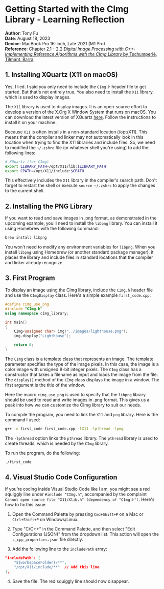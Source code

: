 # Getting Started with the CImg Library - Learning Reflection

**Author**: Tony Fu  
**Date**: August 18, 2023  
**Device**: MacBook Pro 16-inch, Late 2021 (M1 Pro)  
**Reference**: Chapter 2.1 - 2.2 [*Digital Image Processing with C++: Implementing Reference Algorithms with the CImg Library* by Tschumperlé, Tilmant, Barra](https://www.amazon.com/Digital-Image-Processing-Implementing-Algorithms/dp/1032347538)

## 1. Installing XQuartz (X11 on macOS)

Yes, I lied. I said you only need to include the `CImg.h` header file to get started. But that's not entirely true. You also need to install the `X11` library, which is used to display images.

The `X11` library is used to display images. It is an open-source effort to develop a version of the X.Org X Window System that runs on macOS. You can download the latest version of XQuartz [here](https://www.xquartz.org). Follow the instructions to install it on your machine.

Because `X11` is often installs in a non-standard location (/opt/X11). This means that the compiler and linker may not automatically look in this location when trying to find the X11 libraries and include files. So, we need to modified the `~/.zshrc` file (or whatever shell you're using) to add the following lines:

```bash
# XQuartz (for CImg)
export LIBRARY_PATH=/opt/X11/lib:$LIBRARY_PATH
export CPATH=/opt/X11/include:$CPATH
```
This effectively includes the `X11` library in the compiler's search path. Don't forget to restart the shell or execute `source ~/.zshrc` to apply the changes to the current shell.

## 2. Installing the PNG Library

If you want to read and save images in .png format, as demonstrated in the upcoming example, you'll need to install the `libpng` library. You can install it using Homebrew with the following command:

```bash
brew install libpng
```

You won't need to modify any environment variables for `libpng`. When you install `libpng` using Homebrew (or another standard package manager), it places the library and include files in standard locations that the compiler and linker already recognize.

## 3. First Program

To display an image using the CImg library, include the `CImg.h` header file and use the `CImgDisplay` class. Here's a simple example `first_code.cpp`:

```cpp
#define cimg_use_png
#include "CImg.h"
using namespace cimg_library;

int main()
{
    CImg<unsigned char> img("../images/lighthouse.png");
    img.display("Lighthouse");

    return 0;
}
```

The `CImg` class is a template class that represents an image. The template parameter specifies the type of the image pixels. In this case, the image is a color image with unsigned 8-bit integer pixels. The `CImg` class has a constructor that takes a filename as input and loads the image from the file. The `display()` method of the `CImg` class displays the image in a window. The first argument is the title of the window.

Here the macro `cimg_use_png` is used to specify that the `libpng` library should be used to read and write images in .png format. This gives us a peak into how we can customize the CImg library to suit our needs.

To compile the program, you need to link the `X11` and `png` library. Here is the command I used:

```bash
g++ -o first_code first_code.cpp -lX11 -lpthread -lpng
```

The `-lpthread` option links the `pthread` library. The `pthread` library is used to create threads, which is needed by the `CImg` library.

To run the program, do the following:

```bash
./first_code
```

## 4. Visual Studio Code Configuration

If you're coding inside Visual Studio Code like I am, you might see a red squiggly line under `#include "CImg.h"`, accompanied by the complaint `Cannot open source file "X11/Xlib.h" (dependency of "CImg.h")`. Here's how to fix this issue:

1. Open the Command Palette by pressing `Cmd+Shift+P` on a Mac or `Ctrl+Shift+P` on Windows/Linux.
   
2. Type "C/C++" in the Command Palette, and then select "Edit Configurations (JSON)" from the dropdown list. This action will open the `c_cpp_properties.json` file directly.

3. Add the following line to the `includePath` array:

```json
"includePath": [
    "${workspaceFolder}/**",
    "/opt/X11/include/**"  // Add this line
],
```

4. Save the file. The red squiggly line should now disappear.
